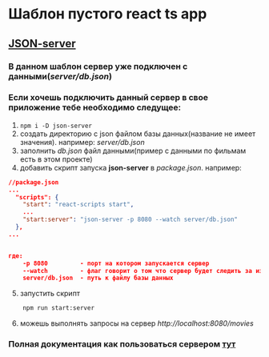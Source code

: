 # Шаблон пустого react ts app


## [JSON-server](https://github.com/typicode/json-server)

### В данном шаблон сервер уже подключен с данными(_server/db.json_)



### Если хочешь подключить данный сервер в свое приложение тебе необходимо следущее:

1. `npm i -D json-server`
2. создать директорию с json файлом базы данных(название не имеет значения). например: _server/db.json_
3. заполнить _db.json_ файл данными(пример с данными по фильмам есть в этом проекте)
4. добавить скрипт запуска **json-server** в _package.json_. например:
```json
//package.json
...
  "scripts": {
    "start": "react-scripts start",
    ...
    "start:server": "json-server -p 8080 --watch server/db.json"
  },
...


где:
    -p 8080         - порт на котором запускается сервер
    --watch         - флаг говорит о том что сервер будет следить за изменением файла
    server/db.json  - путь к файлу базы данных

```
5. запустить скрипт
```cmd
    npm run start:server
```
6. можешь выполнять запросы на сервер _http://localhost:8080/movies_

### Полная документация как пользоваться сервером [тут](https://github.com/typicode/json-server)
